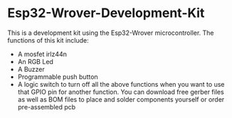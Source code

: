# Esp32-Wrover-Development-Kit
This is a development kit using the Esp32-Wrover microcontroller.
The functions of this kit include:
- A mosfet irlz44n
- An RGB Led
- A Buzzer
- Programmable push button
- A logic switch to turn off all the above functions when you want to use that GPIO pin for another function.
You can download free gerber files as well as BOM files to place and solder components yourself or order pre-assembled pcb
